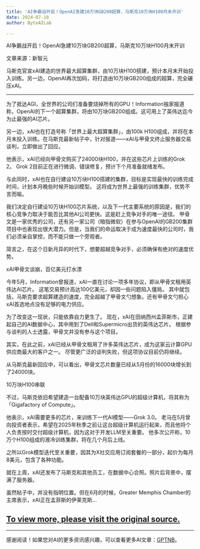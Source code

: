 ```yaml
---
title: 'AI争霸战开启！OpenAI急建10万块GB200超算，马斯克10万块H100月末开训'
date: 2024-07-18
author: ByteAILab

---
```


AI争霸战开启！OpenAI急建10万块GB200超算，马斯克10万块H100月末开训

文章来源：新智元

马斯克官宣xAI建造的世界最大超算集群，由10万块H100搭建，预计本月末开始投入训练。另一边，OpenAI再次加码，将打造由10万块GB200组成的超算，完全碾压xAI。

---


为了抵达AGI，全世界的公司们准备要烧掉所有的GPU！Information独家报道称，OpenAI的下一个超算集群，将由10万块GB200组成。这可用上了英伟达迄今为止最强的AI芯片。

另一边，xAI也在打造号称「世界上最大超算集群」，由100k H100组成，并将在本月末投入训练。在马斯克最新帖子中，针对报道——xAI与甲骨文终止服务器交易谈判，立即做出了回应。

他表示，xAI已经向甲骨文购买了24000块H100，并在这些芯片上训练的Grok 2。
Grok 2目前正在进行微调、错误修复，预计下个月准备就绪发布。

与此同时，xAI也在自行建设10万块H100搭建的集群，目标是实现最快的训练完成时间，计划本月晚些时候开始训模型。
这将成为世界上最强的训练集群，优势不言而喻。

我们决定自行建设10万块H100芯片系统，以及下一代主要系统的原因是，我们的核心竞争力取决于能否比其他AI公司更快。这是赶上竞争对手的唯一途径。
甲骨文是一家优秀的公司，还有另一家公司（暗指微软）在参与OpenAI的GB200集群项目中也表现出很大潜力。但是，当我们的命运取决于成为速度最快的公司时，我们必须亲自掌控，而不能只做一个旁观者。

简言之，在这个日新月异的时代下，想要超越竞争对手，必须确保有绝对的速度优势。

xAI甲骨文谈崩，百亿美元打水漂

今年5月，Information曾报道，xAI一直在讨论一项多年协议，即从甲骨文租用英伟达AI芯片。
这笔交易预计高达100亿美元，却因一些问题陷入僵局。
其中就包括，马斯克要求超算建造的速度，完全超越了甲骨文勺想象。还有甲骨文勺担心xAI首选地点没有足够的电力供应。

为了改变这一现状，只能依靠自力更生了。
现在，xAI在田纳西州孟菲斯市，正建起自己的AI数据中心，其中用到了Dell和Supermicro出货的英伟达芯片。
根据参与谈判的人士透露，甲骨文并没有参与这个项目。

其实，在此之前，xAI已经从甲骨文租用了许多英伟达芯片，成为这家云计算GPU供应商最大的客户之一。
尽管更广泛的谈判失败，但这项协议目前仍将继续。

从马斯克最新回应中，可以看出，甲骨文芯片数量已经从5月份的16000块增长到了24000块。

10万块H100串联

不过，马斯克依旧希望建造一台配备10万块英伟达GPU的超级计算机，将其称为「Gigafactory of Compute」。

他表示，xAI需要更多的芯片，来训练下一代AI模型——Grok 3.0。
老马在5月曾向投资者表示，希望在2025年秋季之前让这台超级计算机运行起来，而且他将个人负责按时交付超级计算机，因为这对于开发LLM至关重要。
他多次公开称，10万个H100组成的液冷训练集群，将在几个月后上线。

之所以Grok模型迭代至关重要，因其为X社交应用订阅套餐的一部分，起价为每月8美元，包含了各种功能。

就在上周，xAI还发布了马斯克和其他员工，在数据中心合照。照片后背景中，摆满了服务器。

虽然帖子中，并没有指明位置。但在6月的时候，Greater Memphis Chamber的主席表示，xAI正在孟菲斯的伊莱克斯...

[To view more, please visit the original source.](https://www.aixinzhijie.com/article/6846280)
---
---
感谢阅读！如果您对AI的更多资讯感兴趣，可以查看更多AI文章：[GPTNB](https://gptnb.com)。